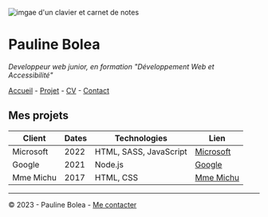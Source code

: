 ![imgae d'un clavier et carnet de notes](https://cdn.discordapp.com/attachments/1208043598558400513/1215577342060003338/image.png?ex=65fd419e&is=65eacc9e&hm=49eb395d3af443bd8ce47c404f203635e72e023da201ef21c55a3df8a0b04373&)

# Pauline Bolea
*Developpeur web junior, en formation "Développement Web et Accessibilité"*

[Accueil](README.md) - [Projet](projets.md) - [CV](CV.md) - [Contact](Contact.md)

## Mes projets

|Client|Dates|Technologies|Lien|
|-----|-----|-----------|----|
|Microsoft|2022|HTML, SASS, JavaScript|[Microsoft]()|
|Google|2021|Node.js|[Google]()|
|Mme Michu|2017|HTML, CSS|[Mme Michu]()|

---
© 2023 - Pauline Bolea - [Me contacter](Contact.md)